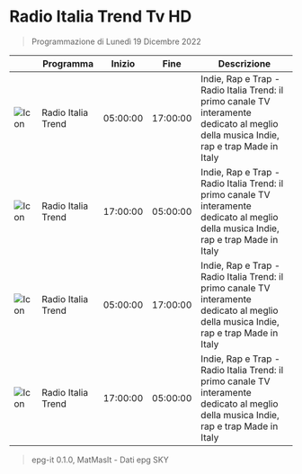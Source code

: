 # Radio Italia Trend Tv HD
> Programmazione di Lunedì 19 Dicembre 2022

||Programma|Inizio|Fine|Descrizione|
|---|---|---|---|---|
|![Icon](https://guidatv.sky.it/uuid/Musica_Cover_Ein_MY0UX.png)|Radio Italia Trend|05:00:00|17:00:00|Indie, Rap e Trap - Radio Italia Trend: il primo canale TV interamente dedicato al meglio della musica Indie, rap e trap Made in Italy
|![Icon](https://guidatv.sky.it/uuid/Musica_Cover_Ein_MY0UX.png)|Radio Italia Trend|17:00:00|05:00:00|Indie, Rap e Trap - Radio Italia Trend: il primo canale TV interamente dedicato al meglio della musica Indie, rap e trap Made in Italy
|![Icon](https://guidatv.sky.it/uuid/Musica_Cover_Ein_MY0UX.png)|Radio Italia Trend|05:00:00|17:00:00|Indie, Rap e Trap - Radio Italia Trend: il primo canale TV interamente dedicato al meglio della musica Indie, rap e trap Made in Italy
|![Icon](https://guidatv.sky.it/uuid/Musica_Cover_Ein_MY0UX.png)|Radio Italia Trend|17:00:00|05:00:00|Indie, Rap e Trap - Radio Italia Trend: il primo canale TV interamente dedicato al meglio della musica Indie, rap e trap Made in Italy



 > epg-it 0.1.0, MatMasIt - Dati epg SKY